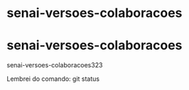 # senai-versoes-colaboracoes
# senai-versoes-colaboracoes
 senai-versoes-colaboracoes323

Lembrei do comando: git status
